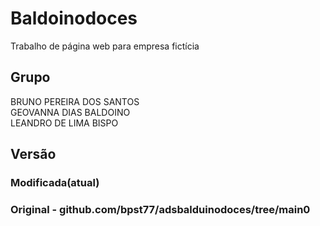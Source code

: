 # Baldoinodoces
Trabalho de página web para empresa fictícia

## Grupo
BRUNO PEREIRA DOS SANTOS  
GEOVANNA DIAS BALDOINO  
LEANDRO DE LIMA BISPO  

## Versão
### Modificada(atual)
### Original - github.com/bpst77/adsbalduinodoces/tree/main0
